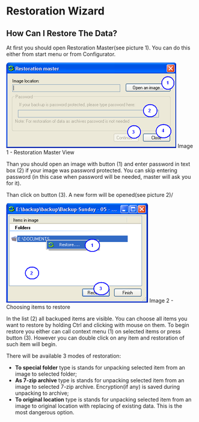 # Restoration Wizard

## How Can I Restore The Data?</H1>

At first you should open Restoration Master(see picture 1). You can do this either from start menu or from Configurator.

![Image 1- Restoration Wizard View](./Image%201%20-%20Restoration%20Wizard%20View.png)
Image 1 - Restoration Master View

Than you should open an image with button (1) and enter password in text box (2) if your image was password protected. You can skip entering password (in this case when password will be needed, master will ask you for it).

Than click on button (3). A new form will be opened(see picture 2)/

![Image 2 - Choosing items to restore](./Image%202%20-%20Choosing%20items%20to%20restore.png)
Image 2 - Choosing items to restore

In the list (2) all backuped items are visible. You can choose all items you want to restore by holding Ctrl and clicking with mouse on them. To begin restore you either can call context menu (1) on selected items or press button (3). However you can double click on any item and restoration of such item will begin.

There will be available 3 modes of restoration:
- **To special folder** type is stands for unpacking selected item from an image to selected folder; </LI>
- **As 7-zip archive** type is stands for unpacking selected item from an image to selected 7-zip archive. Encryption(if any) is saved during unpacking to archive; </LI>
- **To original location** type is stands for unpacking selected item from an image to original location with replacing of existing data. This is the most dangerous option.